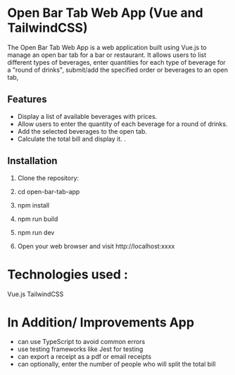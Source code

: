 # Open Bar Tab Web App (Vue and TailwindCSS)
The Open Bar Tab Web App is a web application built using Vue.js to manage an open bar tab for a bar or restaurant. It allows users to list different types of beverages, enter quantities for each type of beverage for a "round of drinks", submit/add the specified order or beverages to an open tab,
## Features

- Display a list of available beverages with prices.
- Allow users to enter the quantity of each beverage for a round of drinks.
- Add the selected beverages to the open tab.
- Calculate the total bill and display it. .

## Installation

1. Clone the repository:

2. cd open-bar-tab-app

3. npm install

4. npm run build

5. npm run dev

6. Open your web browser and visit http://localhost:xxxx

# Technologies used :

Vue.js
TailwindCSS

# In Addition/ Improvements App
- can use TypeScript to avoid common errors
- use testing frameworks like Jest for testing
- can export a receipt as a pdf or email receipts
- can optionally, enter the number of people who will split the total bill
